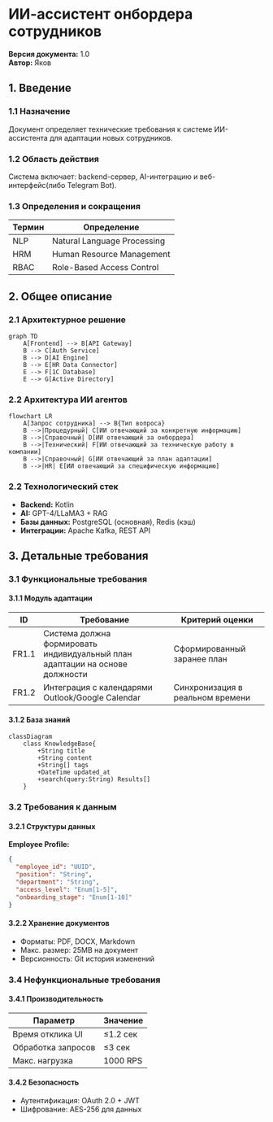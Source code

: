 # ИИ-ассистент онбордера сотрудников  
**Версия документа:** 1.0  
**Автор:** Яков
## 1. Введение

### 1.1 Назначение
Документ определяет технические требования к системе ИИ-ассистента для адаптации новых сотрудников.

### 1.2 Область действия
Система включает: backend-сервер, AI-интеграцию и веб-интерфейс(либо Telegram Bot).

### 1.3 Определения и сокращения
| Термин | Определение                 |
| ------ | --------------------------- |
| NLP    | Natural Language Processing |
| HRM    | Human Resource Management   |
| RBAC   | Role-Based Access Control   |

## 2. Общее описание

### 2.1 Архитектурное решение
```mermaid
graph TD
    A[Frontend] --> B[API Gateway]
    B --> C[Auth Service]
    B --> D[AI Engine]
    B --> E[HR Data Connector]
    E --> F[1C Database]
    E --> G[Active Directory]
```

### 2.2 Архитектура ИИ агентов
```mermaid
flowchart LR
    A[Запрос сотрудника] --> B{Тип вопроса}
    B -->|Процедурный| C[ИИ отвечающий за конкретную информацию]
    B -->|Справочный| D[ИИ отвечающий за онбордера]
    B -->|Технический| F[ИИ отвечающий за техническую работу в компании]
    B -->|Справочный| G[ИИ отвечающий за план адаптации]
    B -->|HR| E[ИИ отвечающий за специфическую информацию]
```
### 2.2 Технологический стек
- **Backend:** Kotlin
- **AI:** GPT-4/LLaMA3 + RAG
- **Базы данных:** PostgreSQL (основная), Redis (кэш)
- **Интеграции:** Apache Kafka, REST API

## 3. Детальные требования

### 3.1 Функциональные требования

#### 3.1.1 Модуль адаптации
| ID    | Требование                                                                   | Критерий оценки                  |
| ----- | ---------------------------------------------------------------------------- | -------------------------------- |
| FR1.1 | Система должна формировать индивидуальный план адаптации на основе должности | Сформированный заранее план      |
| FR1.2 | Интеграция с календарями Outlook/Google Calendar                             | Синхронизация в реальном времени |

#### 3.1.2 База знаний
```mermaid
classDiagram
    class KnowledgeBase{
        +String title
        +String content
        +String[] tags
        +DateTime updated_at
        +search(query:String) Results[]
    }
```
### 3.2 Требования к данным

#### 3.2.1 Структуры данных
**Employee Profile:**
```json
{
  "employee_id": "UUID",
  "position": "String",
  "department": "String",
  "access_level": "Enum[1-5]",
  "onboarding_stage": "Enum[1-10]"
}
```

#### 3.2.2 Хранение документов
- Форматы: PDF, DOCX, Markdown
- Макс. размер: 25MB на документ
- Версионность: Git история изменений

### 3.4 Нефункциональные требования

#### 3.4.1 Производительность
| Параметр           | Значение |
| ------------------ | -------- |
| Время отклика UI   | ≤1.2 сек |
| Обработка запросов | ≤3 сек   |
| Макс. нагрузка     | 1000 RPS |

#### 3.4.2 Безопасность
- Аутентификация: OAuth 2.0 + JWT
- Шифрование: AES-256 для данных